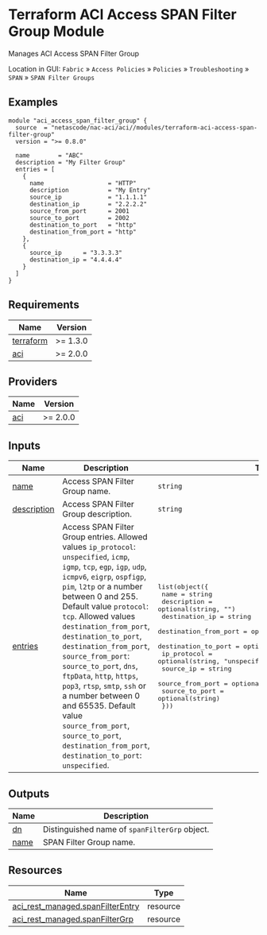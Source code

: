<!-- BEGIN_TF_DOCS -->
# Terraform ACI Access SPAN Filter Group Module

Manages ACI Access SPAN Filter Group

Location in GUI:
`Fabric` » `Access Policies` » `Policies` » `Troubleshooting` » `SPAN` » `SPAN Filter Groups`

## Examples

```hcl
module "aci_access_span_filter_group" {
  source  = "netascode/nac-aci/aci//modules/terraform-aci-access-span-filter-group"
  version = ">= 0.8.0"

  name        = "ABC"
  description = "My Filter Group"
  entries = [
    {
      name                  = "HTTP"
      description           = "My Entry"
      source_ip             = "1.1.1.1"
      destination_ip        = "2.2.2.2"
      source_from_port      = 2001
      source_to_port        = 2002
      destination_to_port   = "http"
      destination_from_port = "http"
    },
    {
      source_ip      = "3.3.3.3"
      destination_ip = "4.4.4.4"
    }
  ]
}
```

## Requirements

| Name | Version |
|------|---------|
| <a name="requirement_terraform"></a> [terraform](#requirement\_terraform) | >= 1.3.0 |
| <a name="requirement_aci"></a> [aci](#requirement\_aci) | >= 2.0.0 |

## Providers

| Name | Version |
|------|---------|
| <a name="provider_aci"></a> [aci](#provider\_aci) | >= 2.0.0 |

## Inputs

| Name | Description | Type | Default | Required |
|------|-------------|------|---------|:--------:|
| <a name="input_name"></a> [name](#input\_name) | Access SPAN Filter Group name. | `string` | n/a | yes |
| <a name="input_description"></a> [description](#input\_description) | Access SPAN Filter Group description. | `string` | `""` | no |
| <a name="input_entries"></a> [entries](#input\_entries) | Access SPAN Filter Group entries. Allowed values `ip_protocol`: `unspecified`, `icmp`, `igmp`, `tcp`, `egp`, `igp`, `udp`, `icmpv6`, `eigrp`, `ospfigp`, `pim`, `l2tp` or a number between 0 and 255. Default value `protocol`: `tcp`. Allowed values `destination_from_port`, `destination_to_port`, `destination_from_port`, `source_from_port`: `source_to_port`, `dns`, `ftpData`, `http`, `https`, `pop3`, `rtsp`, `smtp`, `ssh` or a number between 0 and 65535. Default value `source_from_port`, `source_to_port`, `destination_from_port`, `destination_to_port`: `unspecified`. | <pre>list(object({<br/>    name                  = string<br/>    description           = optional(string, "")<br/>    destination_ip        = string<br/>    destination_from_port = optional(string, "unspecified")<br/>    destination_to_port   = optional(string)<br/>    ip_protocol           = optional(string, "unspecified")<br/>    source_ip             = string<br/>    source_from_port      = optional(string, "unspecified")<br/>    source_to_port        = optional(string)<br/>  }))</pre> | `[]` | no |

## Outputs

| Name | Description |
|------|-------------|
| <a name="output_dn"></a> [dn](#output\_dn) | Distinguished name of `spanFilterGrp` object. |
| <a name="output_name"></a> [name](#output\_name) | SPAN Filter Group name. |

## Resources

| Name | Type |
|------|------|
| [aci_rest_managed.spanFilterEntry](https://registry.terraform.io/providers/CiscoDevNet/aci/latest/docs/resources/rest_managed) | resource |
| [aci_rest_managed.spanFilterGrp](https://registry.terraform.io/providers/CiscoDevNet/aci/latest/docs/resources/rest_managed) | resource |
<!-- END_TF_DOCS -->